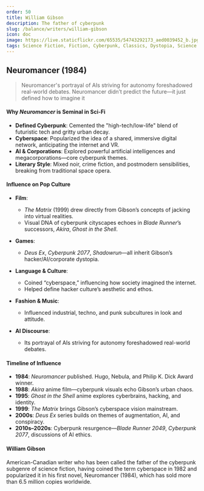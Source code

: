 ```yaml
---
order: 50
title: William Gibson
description: The father of cyberpunk
slug: /balance/writers/william-gibson
icon: doc
image: https://live.staticflickr.com/65535/54743292173_aed0039452_b.jpg
tags: Science Fiction, Fiction, Cyberpunk, Classics, Dystopia, Science Fiction Fantasy, Fantasy, Audiobook, Novels
---
```


## Neuromancer (1984)

> Neuromancer's portrayal of AIs striving for autonomy foreshadowed real-world debates. Neuromancer didn’t predict the future—it just defined how to imagine it

#### Why _Neuromancer_ is Seminal in Sci-Fi

- **Defined Cyberpunk**: Cemented the "high-tech/low-life" blend of futuristic tech and gritty urban decay.
- **Cyberspace**: Popularized the idea of a shared, immersive digital network, anticipating the internet and VR.
- **AI & Corporations**: Explored powerful artificial intelligences and megacorporations—core cyberpunk themes.
- **Literary Style**: Mixed noir, crime fiction, and postmodern sensibilities, breaking from traditional space opera.

#### Influence on Pop Culture

- **Film**:

  - _The Matrix_ (1999) drew directly from Gibson’s concepts of jacking into virtual realities.
  - Visual DNA of cyberpunk cityscapes echoes in _Blade Runner_’s successors, _Akira_, _Ghost in the Shell_.

- **Games**:

  - _Deus Ex_, _Cyberpunk 2077_, _Shadowrun_—all inherit Gibson’s hacker/AI/corporate dystopia.

- **Language & Culture**:

  - Coined “cyberspace,” influencing how society imagined the internet.
  - Helped define hacker culture’s aesthetic and ethos.

- **Fashion & Music**:

  - Influenced industrial, techno, and punk subcultures in look and attitude.

- **AI Discourse**:
  - Its portrayal of AIs striving for autonomy foreshadowed real-world debates.

#### Timeline of Influence

- **1984**: _Neuromancer_ published. Hugo, Nebula, and Philip K. Dick Award winner.
- **1988**: _Akira_ anime film—cyberpunk visuals echo Gibson’s urban chaos.
- **1995**: _Ghost in the Shell_ anime explores cyberbrains, hacking, and identity.
- **1999**: _The Matrix_ brings Gibson’s cyberspace vision mainstream.
- **2000s**: _Deus Ex_ series builds on themes of augmentation, AI, and conspiracy.
- **2010s–2020s**: Cyberpunk resurgence—_Blade Runner 2049_, _Cyberpunk 2077_, discussions of AI ethics.

#### William Gibson

American-Canadian writer who has been called the father of the cyberpunk subgenre of science fiction, having coined the term cyberspace in 1982 and popularized it in his first novel, Neuromancer (1984), which has sold more than 6.5 million copies worldwide.
